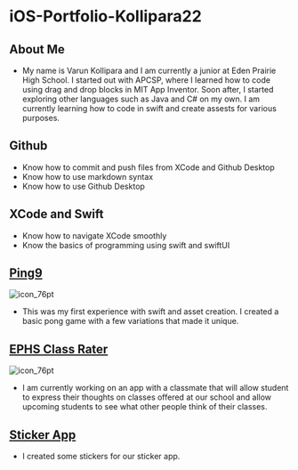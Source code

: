 # iOS-Portfolio-Kollipara22
## About Me
* My name is Varun Kollipara and I am currently a junior at Eden Prairie High School. I started out with APCSP, where I learned how to code using drag and drop blocks in MIT App Inventor. Soon after, I started exploring other languages such as Java and C# on my own. I am currently learning how to code in swift and create assests for various purposes.
## Github
- Know how to commit and push files from XCode and Github Desktop
- Know how to use markdown syntax
- Know how to use Github Desktop
## XCode and Swift
- Know how to navigate XCode smoothly
- Know the basics of programming using swift and swiftUI
## [Ping9](https://github.com/VarunKollipara/Ping9) 
![icon_76pt](https://user-images.githubusercontent.com/60491044/162060584-593dad5d-e9dd-4800-839b-4de69f79ab02.png)
* This was my first experience with swift and asset creation. I created a basic pong game with a few variations that made it unique.



## [EPHS Class Rater](https://github.com/colenelson33/EPHSRatr)
![icon_76pt](https://user-images.githubusercontent.com/60491044/162061257-6f971342-c732-4207-813a-07f37a61e4e2.png)
* I am currently working on an app with a classmate that will allow student to express their thoughts on classes offered at our school and allow upcoming students to see what other people think of their classes.


## [Sticker App](https://github.com/EPHS-iOS/Stickers)
* I created some stickers for our sticker app.




